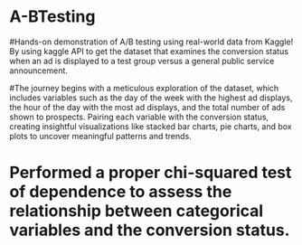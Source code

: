# A-BTesting

#Hands-on demonstration of A/B testing using real-world data from Kaggle! By using kaggle API to get the dataset that examines the conversion status when an ad is displayed to a test group versus a general public service announcement.

#The journey begins with a meticulous exploration of the dataset, which includes variables such as the day of the week with the highest ad displays, the hour of the day with the most ad displays, and the total number of ads shown to prospects. Pairing each variable with the conversion status, creating insightful visualizations like stacked bar charts, pie charts, and box plots to uncover meaningful patterns and trends.

# Performed a proper chi-squared test of dependence to assess the relationship between categorical variables and the conversion status.
